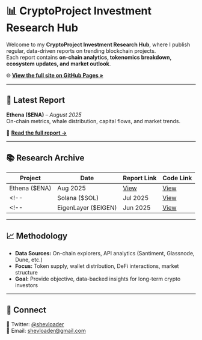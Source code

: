 # 📊 CryptoProject Investment Research Hub

Welcome to my **CryptoProject Investment Research Hub**, where I publish regular, data-driven reports on trending blockchain projects.  
Each report contains **on-chain analytics, tokenomics breakdown, ecosystem updates, and market outlook**.

🌐 **[View the full site on GitHub Pages »](https://github.com/darkiss7/CryptoProject_Investment_Research_Hub/)**

---

## 📅 Latest Report
**Ethena ($ENA)** – *August 2025*  
On-chain metrics, whale distribution, capital flows, and market trends.

🔗 **[Read the full report →](https://newpublish0fproject.notion.site/Ethena-ENA-24751f6c3083802197a1d61e32367d6e?source=copy_link)**

---

## 📚 Research Archive

| Project | Date | Report Link | Code Link |
| ------- | ---- | ----------- | --------- |
| Ethena ($ENA) | Aug 2025 | [View](https://newpublish0fproject.notion.site/Ethena-ENA-24751f6c3083802197a1d61e32367d6e?source=copy_link) | [View](https://darkiss7.github.io/EthenaAnalysis.html) |
<!-- | Solana ($SOL) | Jul 2025 | [View](docs/solana-jul2025.html) | -->
<!-- | EigenLayer ($EIGEN) | Jun 2025 | [View](docs/eigenlayer-jun2025.html) | -->

---

## 📈 Methodology
- **Data Sources:** On-chain explorers, API analytics (Santiment, Glassnode, Dune, etc.)
- **Focus:** Token supply, wallet distribution, DeFi interactions, market structure
- **Goal:** Provide objective, data-backed insights for long-term crypto investors

---

## 🤝 Connect
💬 Twitter: [@shevloader](https://twitter.com/shevloader)  
📧 Email: shevloader@gmail.com  
